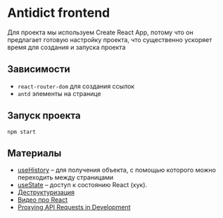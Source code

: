 # Antidict frontend

Для проекта мы используем Create React App, потому что он предлагает
готовую настройку проекта, что существенно ускоряет время для создания
и запуска проекта

## Зависимости

* `react-router-dom` для создания ссылок
* `antd` элементы на странице

## Запуск проекта

```shell script
npm start
```

## Материалы

* [useHistory](https://reactrouter.com/web/api/Hooks/usehistory) – для 
получения объекта, с помощью которого можно переходить между страницами
* [useState](https://ru.reactjs.org/docs/hooks-state.html) – доступ к состоянию React (хук).
* [Деструктуризация](https://learn.javascript.ru/destructuring)
* [Видео про React](https://learn.javascript.ru/screencast/react)
* [Proxying API Requests in Development](https://create-react-app.dev/docs/proxying-api-requests-in-development/#configuring-the-proxy-manually)